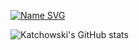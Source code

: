 <a href="https://git.io/typing-svg"><img src="https://readme-typing-svg.herokuapp.com?font=Helvetica&size=40&duration=1500&pause=1000&color=FF8080&vCenter=true&repeat=false&width=435&lines=katchowski" alt="Name SVG" /></a>

![Katchowski's GitHub stats](https://github-readme-stats.vercel.app/api?username=Katchowski&show_icons=true&theme=dark)
